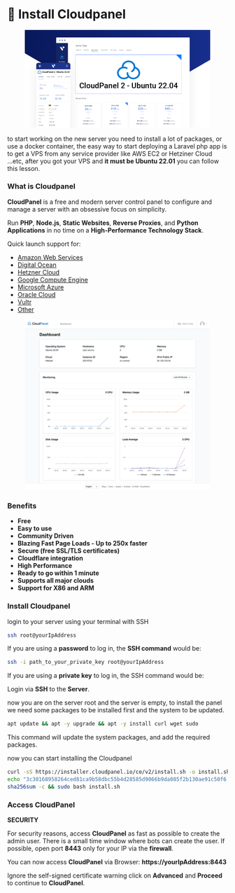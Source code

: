 # 🏯 Install Cloudpanel

<figure><img src="../../.gitbook/assets/image (1) (1) (1).png" alt=""><figcaption></figcaption></figure>

to start working on the new server you need to install a lot of packages, or use a docker container, the easy way to start deploying a Laravel php app is to get a VPS from any service provider like AWS EC2 or Hetziner Cloud ...etc, after you got your VPS and **it must be Ubuntu 22.01** you can follow this lesson.

### What is Cloudpanel

**CloudPanel** is a free and modern server control panel to configure and manage a server with an obsessive focus on simplicity.

Run **PHP**, **Node.js**, **Static Websites**, **Reverse Proxies**, and **Python** **Applications** in no time on a **High-Performance Technology Stack**.

Quick launch support for:

* [Amazon Web Services](https://www.cloudpanel.io/docs/v2/getting-started/amazon-web-services/installation/ami/)
* [Digital Ocean](https://www.cloudpanel.io/docs/v2/getting-started/digital-ocean/installation/marketplace/)
* [Hetzner Cloud](https://www.cloudpanel.io/docs/v2/getting-started/hetzner-cloud/installation/installer/)
* [Google Compute Engine](https://www.cloudpanel.io/docs/v2/getting-started/google-compute-engine/installation/installer/)
* [Microsoft Azure](https://www.cloudpanel.io/docs/v2/getting-started/microsoft-azure/installation/installer/)
* [Oracle Cloud](https://www.cloudpanel.io/docs/v2/getting-started/oracle-cloud/installation/installer/)
* [Vultr](https://www.cloudpanel.io/docs/v2/getting-started/vultr/installation/marketplace/)
* [Other](https://www.cloudpanel.io/docs/v2/getting-started/other/)

<figure><img src="../../.gitbook/assets/image (2).png" alt=""><figcaption></figcaption></figure>

### Benefits

* **Free**
* **Easy to use**
* **Community Driven**
* **Blazing Fast Page Loads - Up to 250x faster**
* **Secure (free SSL/TLS certificates)**
* **Cloudflare integration**
* **High Performance**
* **Ready to go within 1 minute**
* **Supports all major clouds**
* **Support for X86 and ARM**

### Install Cloudpanel

login to your server using your terminal with SSH

```bash
ssh root@yourIpAddress
```

If you are using a **password** to log in, the **SSH command** would be:

```bash
ssh -i path_to_your_private_key root@yourIpAddress
```

If you are using a **private key** to log in, the SSH command would be:

Login via **SSH** to the **Server**.

now you are on the server root and the server is empty, to install the panel we need some packages to be installed first and the system to be updated.

```bash
apt update && apt -y upgrade && apt -y install curl wget sudo
```

This command will update the system packages, and add the required packages.

now you can start installing the Cloudpanel

```bash
curl -sS https://installer.cloudpanel.io/ce/v2/install.sh -o install.sh; \
echo "3c30168958264ced81ca9b58dbc55b4d28585d9066b9da085f2b130ae91c50f6 install.sh" | \
sha256sum -c && sudo bash install.sh

```

### Access CloudPanel

**SECURITY**

For security reasons, access **CloudPanel** as fast as possible to create the admin user. There is a small time window where bots can create the user. If possible, open port **8443** only for your IP via the **firewall**.

You can now access **CloudPanel** via Browser: **https://yourIpAddress:8443**

Ignore the self-signed certificate warning click on **Advanced** and **Proceed** to continue to **CloudPanel**.

<figure><img src="https://www.cloudpanel.io/docs/v2/img/getting-started/ignore-self-signed-certificate.png" alt=""><figcaption></figcaption></figure>
